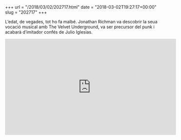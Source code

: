 +++
url = "/2018/03/02/202717.html"
date = "2018-03-02T19:27:17+00:00"
slug = "202717"
+++

L’edat, de vegades, tot ho fa malbé. Jonathan Richman va descobrir la seua vocació musical amb The Velvet Underground, va ser precursor del punk i acabarà d’imitador confés de Julio Iglesias.

<iframe width="560" height="315" src="https://www.youtube-nocookie.com/embed/Kc2iLAubras" frameborder="0" allow="accelerometer; autoplay; clipboard-write; encrypted-media; gyroscope; picture-in-picture" allowfullscreen></iframe>